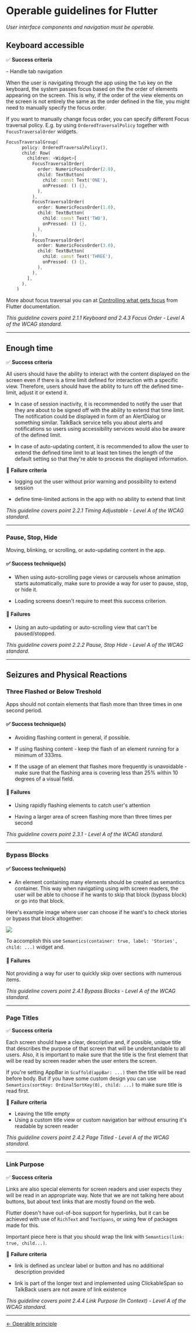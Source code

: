 # Operable guidelines for Flutter

_User interface components and navigation must be operable._

## Keyboard accessible

:white_check_mark: **Success criteria**

\- Handle tab navigation

When the user is navigating through the app using the `Tab` key on the keyboard, the system passes focus based on the the order of elements appearing on the screen. This is why, if the order of the view elements on the screen is not entirely the same as the order defined in the file, you might need to manually specify the focus order.

If you want to manually change focus order, you can specify different Focus traversal policy. E.g. by using `OrderedTraversalPolicy` together with `FocusTraversalOrder` widgets.

```dart
FocusTraversalGroup(
      policy: OrderedTraversalPolicy(),
      child: Row(
        children: <Widget>[
          FocusTraversalOrder(
            order: NumericFocusOrder(2.0),
            child: TextButton(
              child: const Text('ONE'),
              onPressed: () {},
            ),
          ),
          FocusTraversalOrder(
            order: NumericFocusOrder(1.0),
            child: TextButton(
              child: const Text('TWO'),
              onPressed: () {},
            ),
          ),
          FocusTraversalOrder(
            order: NumericFocusOrder(3.0),
            child: TextButton(
              child: const Text('THREE'),
              onPressed: () {},
            ),
          ),
        ],
      ),
    )
```

More about focus traversal you can at [Controlling what gets focus](https://docs.flutter.dev/development/ui/advanced/focus#controlling-what-gets-focus) from Flutter documentation.

*This guideline covers point 2.1.1 Keyboard and  2.4.3 Focus Order - Level A of the WCAG standard.*

---

## Enough time

:white_check_mark: **Success criteria**

All users should have the ability to interact with the content displayed on the screen even if there is a time limit defined for interaction with a specific view. Therefore, users should have the ability to turn off the defined time-limit, adjust it or extend it.

- In case of session inactivity, it is recommended to notify the user that they are about to be signed off with the ability to extend that time limit. The notification could be displayed in form of an AlertDialog or something similar. TalkBack service tells you about alerts and notifications so users using accessibility services would also be aware of the defined limit.

- In case of auto-updating content, it is recommended to allow the user to extend the defined time limit to at least ten times the length of the default setting so that they're able to process the displayed information.

:no_entry_sign: **Failure criteria**

- logging out the user without prior warning and possibility to extend session

- define time-limited actions in the app with no ability to extend that limit

*This guideline covers point 2.2.1 Timing Adjustable - Level A of the WCAG standard.*

---

### Pause, Stop, Hide

Moving, blinking, or scrolling, or auto-updating content in the app.

#### ✅ Success technique(s)

- When using auto-scrolling page views or carousels whose animation starts automatically, make sure to provide a way for user to pause, stop, or hide it.

- Loading screens doesn't require to meet this success criterion.

#### 🚫 Failures

- Using an auto-updating or auto-scrolling view that can't be paused/stopped.

*This guideline covers point 2.2.2 Pause, Stop Hide - Level A of the WCAG standard.*

---


## Seizures and Physical Reactions

### Three Flashed or Below Treshold

Apps should not contain elements that flash more than three times in one second period.

#### ✅ Success technique(s)

- Avoiding flashing content in general, if possible.

- If using flashing content - keep the flash of an element running for a minimum of 333ms.

- If the usage of an element that flashes more frequently is unavoidable - make sure that the flashing area is covering less than 25% within 10 degrees of a visual field.

#### 🚫 Failures

- Using rapidly flashing elements to catch user's attention

- Having a larger area of screen flashing more than three times per second

*This guideline covers point 2.3.1 - Level A of the WCAG standard.*

---

### Bypass Blocks

#### ✅ Success technique(s)

- An element containing many elements should be created as semantics container. This way when navigatiing using with screen readers, the user will be able to choose if he wants to skip that block (bypass block) or go into that block.

Here's example image where user can choose if he want's to check stories or bypass that block altogether:

![](/resources/images/stories.png)

To accomplish this use `Semantics(container: true, label: 'Stories', child: ...)` widget and.

#### 🚫 Failures

Not providing a way for user to quickly skip over sections with numerous items.

*This guideline covers point 2.4.1 Bypass Blocks - Level A of the WCAG standard.*

---

### Page Titles

:white_check_mark: **Success criteria**

Each screen should have a clear, descriptive and, if possible, unique title that describes the purpose of that screen that will be understandable to all users. Also, it is important to make sure that the title is the first element that will be read by screen reader when the user enters the screen. 

If you're setting AppBar in `Scaffold(appBar: ...)` then the title will be read before body. But if you have some custom design you can use `Semantics(sortKey: OrdinalSortKey(0), child: ...)` to make sure title is read first.

:no_entry_sign: **Failure criteria**

- Leaving the title empty
- Using a custom title view or custom navigation bar without ensuring it's readable by screen reader

*This guideline covers point 2.4.2 Page Titled - Level A of the WCAG standard.*

---

### Link Purpose

:white_check_mark: **Success criteria**

Links are also special elements for screen readers and user expects they will be read in an appropriate way. Note that we are not talking here about buttons, but about text links that are mostly found on the web.

Flutter doesn't have out-of-box support for hyperlinks, but it can be achieved with use of `RichText` and `TextSpans`, or using few of packages made for this.

Important piece here is that you should wrap the link with `Semantics(link: true, child...)`.

:no_entry_sign: **Failure criteria**

- link is defined as unclear label or button and has no additional description provided

- link is part of the longer text and implemented using ClickableSpan so TalkBack users are not aware of link existence

*This guideline covers point 2.4.4 Link Purpose (In Context) - Level A of the WCAG standard.*

---

[← Operable principle](../../principles/operable_principle.md "Operable principle")
